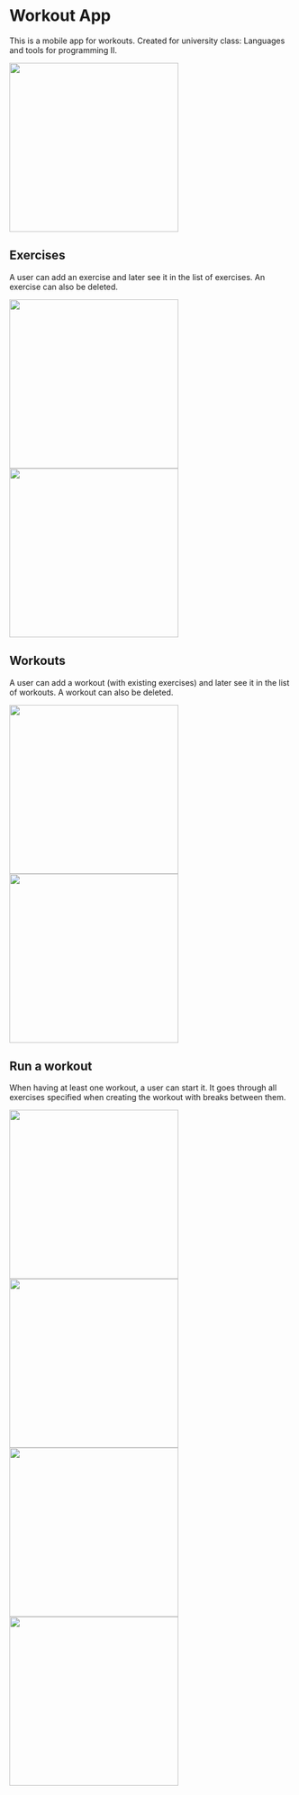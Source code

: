 # Workout App
This is a mobile app for workouts. Created for university class: Languages and tools for programming II.

<img src="/screenshots/drawer.png" width="300">

## Exercises
A user can add an exercise and later see it in the list of exercises. An exercise can also be deleted.

<img src="/screenshots/exercises.png" width="300">

<img src="/screenshots/add_exercise.png" width="300">

## Workouts
A user can add a workout (with existing exercises) and later see it in the list of workouts. A workout can also be deleted.

<img src="/screenshots/workouts.png" width="300">

<img src="/screenshots/add_workout.png" width="300">

## Run a workout
When having at least one workout, a user can start it. It goes through all exercises specified
when creating the workout with breaks between them.

<img src="/screenshots/start_workout.png" width="300">

<img src="/screenshots/current_workout_exercise.png" width="300">

<img src="/screenshots/current_workout_break.png" width="300">

<img src="/screenshots/finished_workout.png" width="300">
